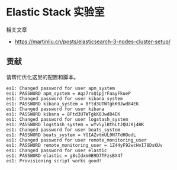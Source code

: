 # Elastic Stack 实验室

相关文章

- https://martinliu.cn/posts/elasticsearch-3-nodes-cluster-setup/



## 贡献

请帮忙优化这里的配置和脚本。

    es1: Changed password for user apm_system
    es1: PASSWORD apm_system = Aqz7rsQipjrFaayFkueP
    es1: Changed password for user kibana_system
    es1: PASSWORD kibana_system = 8Ftd3UTWTgkK0Jwd84EK
    es1: Changed password for user kibana
    es1: PASSWORD kibana = 8Ftd3UTWTgkK0Jwd84EK
    es1: Changed password for user logstash_system
    es1: PASSWORD logstash_system = wYv5ylBthLtJQUJKj4HK
    es1: Changed password for user beats_system
    es1: PASSWORD beats_system = YGIAZvtmUL9N7TdHOodL
    es1: Changed password for user remote_monitoring_user
    es1: PASSWORD remote_monitoring_user = 1Z44yF92wcHvI78DsKUv
    es1: Changed password for user elastic
    es1: PASSWORD elastic = g8sIdxm0B9D7TFzsBX4f
    es1: Provisioning script works good!